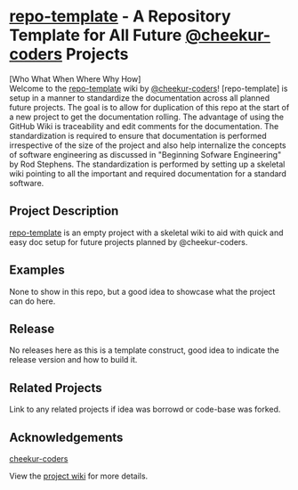 # [repo-template](https://github.com/cheekur-coders/repo-template) - A Repository Template for All Future [@cheekur-coders](https://github.com/cheekur-coders) Projects

[Who What When Where Why How] <br>
Welcome to the [repo-template](https://github.com/cheekur-coders/repo-template) wiki by [@cheekur-coders](https://github.com/cheekur-coders)! [repo-template] is setup in a manner to standardize the documentation across all planned future projects. The goal is to allow for duplication of this repo at the start of a new project to get the documentation rolling. The advantage of using the GitHub Wiki is traceability and edit comments for the documentation. The standardization is required to ensure that documentation is performed irrespective of the size of the project and also help internalize the concepts of software engineering as discussed in "Beginning Sofware Engineering" by Rod Stephens. The standardization is performed by setting up a skeletal wiki pointing to all the important and required documentation for a standard software. 

## Project Description
[repo-template](https://github.com/cheekur-coders/repo-template) is an empty project with a skeletal wiki to aid with quick and easy doc setup for future projects planned by @cheekur-coders.

## Examples
None to show in this repo, but a good idea to showcase what the project can do here.

## Release
No releases here as this is a template construct, good idea to indicate the release version and how to build it.

## Related Projects
Link to any related projects if idea was borrowd or code-base was forked.

## Acknowledgements
[cheekur-coders](mailto:cheekur.coders@gmail.com)

View the [project wiki](https://github.com/cheekur-coders/repo-template/wiki) for more details.

